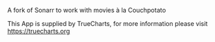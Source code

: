A fork of Sonarr to work with movies à la Couchpotato

This App is supplied by TrueCharts, for more information please visit https://truecharts.org
